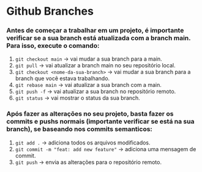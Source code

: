 # Github Branches

### Antes de começar a trabalhar em um projeto, é importante verificar se a sua branch está atualizada com a branch main. Para isso, execute o comando:

1. `git checkout main` -> vai mudar a sua branch para a main.
2. `git pull` -> vai atualizar a branch main no seu repositório local.
3. `git checkout <nome-da-sua-branch>` -> vai mudar a sua branch para a branch que você estava trabalhando.
4. `git rebase main` -> vai atualizar a sua branch com a main.
5. `git push -f` -> vai atualizar a sua branch no repositório remoto.
6. `git status` -> vai mostrar o status da sua branch.

### Após fazer as alterações no seu projeto, basta fazer os commits e pushs normais (importante verificar se está na sua branch), se baseando nos commits semanticos:

1. `git add .` -> adiciona todos os arquivos modificados.
2. `git commit -m "feat: add new feature"` -> adiciona uma mensagem de commit.
3. `git push` -> envia as alterações para o repositório remoto.
